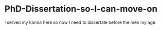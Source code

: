 # PhD-Dissertation-so-I-can-move-on
I served my karma here so now I need to dissertate before the men my age. 
